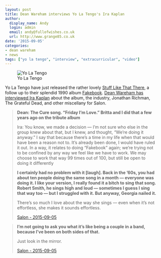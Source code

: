 ```yaml
---
layout: post
title: Dean Wareham interviews Yo La Tengo's Ira Kaplan
author:
  display_name: Andy
  login: admin
  email: andy@fullofwishes.co.uk
  url: http://www.grange85.co.uk
date: '2015-09-05'
categories:
- dean wareham
- news
tags: ["yo la tengo", "interview", "extracurricular", "video"]
---
```

<figure class="caption aligncenter"><img src="https://media.fullofwishes.co.uk/00-misc/pictures/yo-la-tengo-2015.jpg" alt="Yo La Tengo" /><figcaption class="caption-text">Yo La Tengo</figcaption></figure>

<p class="lead">Yo La Tengo have just released the rather lovely <a href="http://amzn.to/1Qg5u2v">Stuff Like That There</a>, a follow up to their splendid 1990 album <a href="http://amzn.to/1Fpk7Kw">Fakebook</a>. <a href="http://www.salon.com/2015/09/04/when_i_first_saw_patti_smith_i_didnt_listen_to_another_grateful_dead_record_for_five_years_dean_wareham_interviews_yo_la_tengos_ira_kaplan/">Dean Wareham has interviewed Ira Kaplan</a> about the album, the industry, Jonathan Richman, The Grateful Dead, and other miscellany for Salon.</p>

<blockquote><p><strong>Dean: The Cure song. “Friday I’m Love.” Britta and I did that a few years ago on the tribute album</strong></p>
<p>Ira: You know, we made a decision — I’m not sure who else in the group knew about that, but I knew, and thought, “We’re doing it anyway.” I say that because there’s a time in my life when that would have been a reason not to. It’s already been done, I would have ruled it out. In a way, it relates to doing “Fakebook” again; we’re trying not to be confined by any way we feel like we have to work. We may choose to work that way 99 times out of 100, but still be open to doing it differently</p>
<p><strong>I certainly had no problem with it [laugh]. Back in the ’60s, you had about ten people doing the same song in a month — everyone was doing it. I like your version, I really found it a bitch to sing that song. Robert Smith, he sings high and loud — sometimes I guess I sing that way too — but I struggled with it. But anyway, Georgia nailed it.</strong></p>
<p>There’s so much I love about the way she sings — even when it’s not effortless, she makes it sounds effortless.</p>
<footer><a href="http://www.salon.com/2015/09/04/when_i_first_saw_patti_smith_i_didnt_listen_to_another_grateful_dead_record_for_five_years_dean_wareham_interviews_yo_la_tengos_ira_kaplan/">Salon - 2015-09-05</a></footer>
</blockquote>

<blockquote>
<p><strong>I’m not going to ask you what it’s like being a couple in a band, because I’ve been on both sides of that.</strong></p>
<p>Just look in the mirror.</p>
<footer><a href="http://www.salon.com/2015/09/04/when_i_first_saw_patti_smith_i_didnt_listen_to_another_grateful_dead_record_for_five_years_dean_wareham_interviews_yo_la_tengos_ira_kaplan/">Salon - 2015-09-05</a></footer>
</blockquote>
